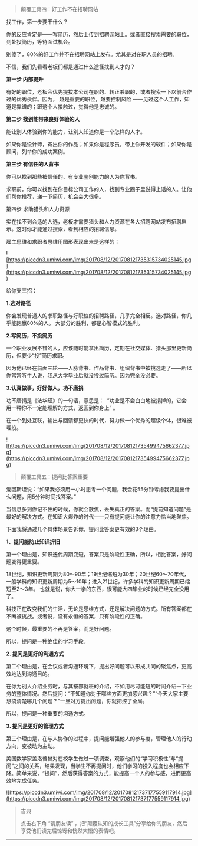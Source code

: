 > 颠覆工具四：好工作不在招聘网站

找工作，第一步要干什么？

你的反应肯定是——写简历，然后上传到招聘网站上。或者直接搜索需要的职位，到处投简历，等待面试机会。

别傻了，80%的好工作并不在招聘网站上发布。尤其是对在职人员的招聘。

不信，我们先看看老板们都是通过什么途径找到人才的？

 **第一步 内部提升**

有好的职位，老板会优先提拔本公司在职的、转正兼职的，或者搜索一下以前合作过的优秀伙伴。因为， 越是重要的职位，越要控制风险 ——见过这个人工作，知道是靠谱的；跟这个人接触过，觉得他是忠诚的。

 **第二步 找到能带来良好体验的人**

能让别人体验到你的能力，让别人知道你是一个怎样的人才。

如果你是设计师，寄出你的作品；如果你是程序员，带上你开发的软件；如果你是顾问，列举你的成功案例。

 **第三步 有信任的人背书**

你可以找到那些被信任的、有专业鉴别能力的人为你背书。

求职前，你可以找到在你目标公司工作的人，找到专业圈子里说得上话的人。让他们帮你推荐，递一下简历，机会会大很多。 

第四步 求助猎头和人力资源

实在找不到合适的人选，老板才需要猎头和人力资源在各大招聘网站发布招聘启示。这时你才能通过搜索，看到相应的招聘信息。

雇主思维和求职者思维用图形表现出来是这样的：

![https://piccdn3.umiwi.com/img/201708/12/201708121735315734025145.jpg](https://piccdn3.umiwi.com/img/201708/12/201708121735315734025145.jpg)

给你支三招：

 **1.选对路径**

你会发现普通人的求职路径与好职位的招聘路径，几乎完全相反。选对路径，你几乎能跑赢80%的人。 大部分的胜利，都是心智模式的胜利。

 **2.写简历，不投简历**

一个职业发展不错的人，应该随时能拿出简历，定期在社交媒体、猎头那里更新简历，但要少“投”简历求职。

因为他已经在前面三轮——人脉背书、作品背书、组织背书中被挑选走了——所以你常常听牛人说，我从大学毕业后就没投过简历。因为完全没必要。

 **3.认真做事，好好做人，功不唐捐**

功不唐捐是《法华经》的一句话，意思是：  “功业是不会白白地被捐掉的，它会用一种你不一定能理解的方式，返回到你身上” 。

在一个到处互联，输出与回馈都更快的时代，努力做一个优秀的超级个体，很难被埋没。

![https://piccdn3.umiwi.com/img/201708/12/201708121735499475662377.jpg](https://piccdn3.umiwi.com/img/201708/12/201708121735499475662377.jpg)

> 颠覆工具五：提问比答案重要

爱因斯坦说：“如果我必须用一小时思考一个问题，我会花55分钟考虑我要提出什么问题，用5分钟时间找答案。”

当信息多到你记不住的时候，你就会散焦，丢失真正的答案。而“提前知道问题”是最好的解决方式。在知识大爆炸的时代——只有提问能让你的注意力恰当地聚焦。

下面我将通过几个具体场景告诉你，提问比答案更有效的3个理由。  

 **1、提问能防止知识折旧**

第一个理由是，知识迭代周期变短，答案只是阶段性正确，所以，相比答案，好问题变得更重要。

18世纪，知识更新周期为80～90年；19世纪缩短为30年；20世纪60～70年代，一般学科的知识更新周期为5～10年；进入21世纪，许多学科的知识更新周期已缩短至2～3年。 也就是说，你大一学的东西，很可能大四毕业的时候已经完全没用了。

科技正在改变我们的生活，无论是思维方式，还是解决问题的方式。所有答案都在不断被挑战。或者说，没有永恒的答案，只有阶段性的正确。

这个时候，最重要的不再是答案，而是好问题。

所以，提问是一种绝佳的学习手段。     

 **2. 提问是更好的沟通方式**

第二个理由是，在会议或者沟通环境下，提出好问题可以形成共同的聚焦点，更高效地达到沟通目的。

在你为别人介绍业务时，与其按部就班的介绍，不如用尽可能短的时间介绍一下业务的整体情况。然后提问：“不知道你对于哪些方面更加感兴趣？”“今天大家主要想搞清楚哪几个问题？”一旦对方提出问题，你就把控了全局。

所以，提问是一种重要的沟通方式。

 **3. 提问是更好的管理方式**

第三个理由是，在与人协作的过程中，提问能增强他人的参与度，管理他人的行动方向，变被动为主动。

美国数学家盖洛普曾对在校学生做过一项调查，观察他们的“学习积极性”与“提问”之间的关系，结果发现，当学生不再提问时，他们学习的投入程度也会相应下降。简单来说，“提问”，然后获得答案的方式，能提高一个人的参与感，进而更高效地完成任务。

![https://piccdn3.umiwi.com/img/201708/12/201708121737177559117914.jpg](https://piccdn3.umiwi.com/img/201708/12/201708121737177559117914.jpg)

> 古典
> 
> 点击右下角 “请朋友读” ，把“颠覆认知的成长工具”分享给你的朋友，然后享受他们读完后惊讶和恍然大悟的表情吧。

---
